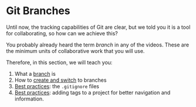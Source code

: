# Git Branches

Until now, the tracking capabilities of Git are clear, but we told you it is a tool for collaborating, so how can we achieve this?

You probably already heard the term _branch_ in any of the videos. These are the minimum units of collaborative work that you will use.  

Therefore, in this section, we will teach you:
1. What a [branch](01_branches.md) is
2. How to [create and switch](02_create_and_switch_branches.md) to branches
3. [Best practices](03_gitignore.md): the `.gitignore` files
4. [Best practices](04_git_tag): adding tags to a project for better navigation and information.